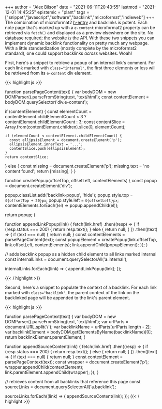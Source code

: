 +++
author = "Alex Bilson"
date = "2021-06-11T20:43:55"
lastmod = "2021-12-01 14:45:25"
epistemic = "plant"
tags = ["snippet","javascript","software","backlink","microformat","indieweb"]
+++
The combination of microformat2 [h-entry](http://microformats.org/wiki/h-entry) and backlinks is potent. Each note page that's marked up with a `e-content` microformat2 property can be retrieved via `fetch()` and displayed as a preview elsewhere on the site. No database required; the website _is_ the API. With these two snippets you can implement dynamic backlink functionality on pretty much any webpage. With a little standardization (mostly complete by the microformat2 standard), one could support backlinks _across_ websites. Woah!

First, here's a snippet to retrieve a popup of an internal link's comment. For each link marked with `class="internal"`, the first three elements or less will be retrieved from its `e-content` div element.

{{< highlight js >}}

function parsePageContent(text) {
  var bodyDOM = new DOMParser().parseFromString(text, 'text/html');
  const contentElement = bodyDOM.querySelector('div.e-content');

  if (contentElement) {
    const elementCount = contentElement.childElementCount < 3 ? contentElement.childElementCount : 3;
    const contentSlice = Array.from(contentElement.children).slice(0, elementCount);

    if (elementCount < contentElement.childElementCount) {
      const ellipsisElement = document.createElement('p');
      ellipsisElement.innerText = '...';
      contentSlice.push(ellipsisElement);
    }
    return contentSlice;

  } else {
    const missing = document.createElement('p');
    missing.text = 'no content found';
    return [missing];
  }
}

function createPopup(offsetTop, offsetLeft, contentElements) {
  const popup = document.createElement('div');

  popup.classList.add('backlink-popup', 'hide');
  popup.style.top = `${offsetTop + 20}px`;
  popup.style.left = `${offsetLeft}px`;
  contentElements.forEach((el) => popup.appendChild(el));

  return popup;
}

function appendLinkPopup(link) {
  fetch(link.href)
    .then((resp) => {
      if (resp.status === 200) {
        return resp.text();
      } else {
        return null;
      }
    })
    .then((text) => {
      if (text === null) { return null; }
      const contentElements = parsePageContent(text);
      const popupElement = createPopup(link.offsetTop, link.offsetLeft, contentElements);
      link.appendChild(popupElement);
    });
}

// adds backlink popup as a hidden child element to all links marked internal
const internalLinks = document.querySelectorAll('a.internal');

internalLinks.forEach((link) => {
  appendLinkPopup(link);
});

{{< / highlight >}}

Second, here's a snippet to populate the context of a backlink. For each link marked with `class="backlink"`, the parent context of the link on the backlinked page will be appended to the link's parent element.

{{< highlight js >}}

function parsePageContext(text) {
  var bodyDOM = new DOMParser().parseFromString(text, 'text/html');
  var urlParts = document.URL.split('/');
  var backlinkName = urlParts[urlParts.length - 2];
  var backlinkElement = bodyDOM.getElementsByName(backlinkName)[0];
  return backlinkElement.parentElement;
}

function appendSourceContent(link) {
  fetch(link.href)
    .then((resp) => {
      if (resp.status === 200) {
        return resp.text();
      } else {
        return null;
      }
    })
    .then((text) => {
      if (text === null) { return null; }
      const contextElement = parsePageContext(text);
      const wrapper = document.createElement('p');
      wrapper.appendChild(contextElement);
      link.parentElement.appendChild(wrapper);
    });
}

// retrieves content from all backlinks that reference this page
const sourceLinks = document.querySelectorAll('a.backlink');

sourceLinks.forEach((link) => {
  appendSourceContent(link);
});
{{< / highlight >}}
